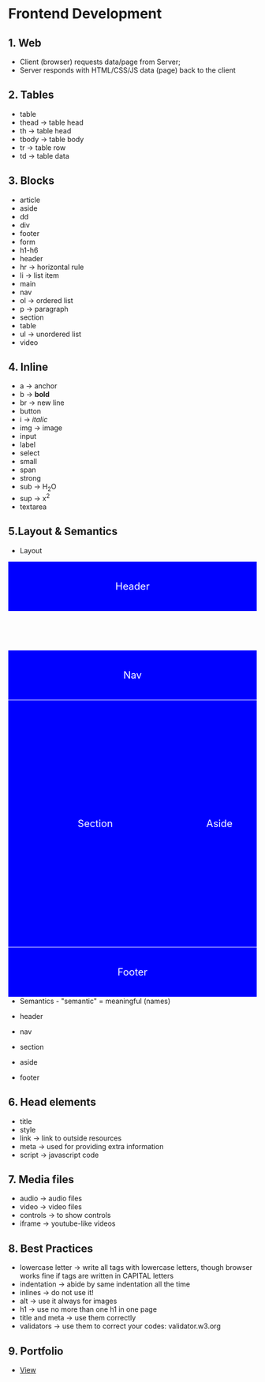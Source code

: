 # Frontend Development
## 1. Web
- Client (browser) requests data/page from Server;
- Server responds with HTML/CSS/JS data (page) back to the client

## 2. Tables
- table
- thead     -> table head
- th        -> table head
- tbody     -> table body
- tr        -> table row
- td        -> table data

## 3. Blocks

- article
- aside
- dd
- div
- footer
- form
- h1-h6
- header
- hr    -> horizontal rule
- li    -> list item
- main
- nav
- ol    -> ordered list
- p     -> paragraph
- section
- table
- ul    -> unordered list
- video

## 4. Inline

- a         -> anchor
- b         -> <b>bold</b>
- br        -> new line
- button
- i         -> <i>italic</i>
- img       -> image
- input
- label
- select
- small
- span
- strong
- sub   -> H<sub>2</sub>O
- sup   -> x<sup>2</sup>
- textarea

## 5.Layout & Semantics

- Layout

<!DOCTYPE html>
<html lang="en">
<head>
    <meta charset="UTF-8">
    <title>Layout & Semantics</title>
    <style>
        .box{
            background-color: blue;
            font-size: 20px;
            color: white;
            text-align: center;
            /* border: 1px solid white; */
            margin-top: 1px;
        }
        header{
            height: 100px;
            line-height: 100px;
        }
        nav{
            height: 100px;
            line-height: 100px;
        }
        section{
            height: 500px;
            line-height: 500px;
            width: 70%;
            float: left;
        }
        aside{
            height: 500px;
            line-height: 500px;
            width: 30%;
            float: right;
        }
        footer{
            height: 100px;
            width: 100%;
            line-height: 100px;
            float: left;
        }
    </style>
</head>
<body>
    <header class="box">Header</header>
    <nav class="box">Nav</nav>
    <section class="box">Section</section>
    <aside class="box">Aside</aside>
    <footer class="box">Footer</footer>
</body>
</html>


- Semantics - "semantic" = meaningful (names)

- header
- nav
- section
- aside
- footer


## 6. Head elements

- title
- style
- link      -> link to outside resources
- meta      -> used for providing extra information
- script    -> javascript code

## 7. Media files

- audio     -> audio files
- video     -> video files
- controls  -> to show controls
- iframe    -> youtube-like videos

## 8. Best Practices

- lowercase letter -> write all tags with lowercase letters, though browser works fine if tags are written in CAPITAL letters
- indentation -> abide by same indentation all the time
- inlines   -> do not use it!
- alt       -> use it always for images
- h1        -> use no more than one h1 in one page
- title and meta -> use them correctly
- validators -> use them to correct your codes: validator.w3.org

## 9. Portfolio
- [View](./portfolio/index.html)